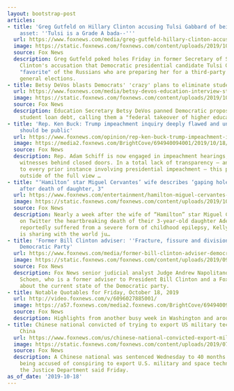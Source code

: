 ```yaml
---
layout: bootstrap-post
articles:
- title: 'Greg Gutfeld on Hillary Clinton accusing Tulsi Gabbard of being a Russian
    asset: ''Tulsi is a Grade A bada--'''
  url: https://www.foxnews.com/media/greg-gutfeld-hillary-clinton-accusing-tulsi-gabbard-russian-asset
  image: https://static.foxnews.com/foxnews.com/content/uploads/2019/10/Hillary-Clinton-Tulsi-Gabbard-Reuters-AP.jpg
  source: Fox News
  description: Greg Gutfeld poked holes Friday in former Secretary of State Hillary
    Clinton's accusation that Democratic presidential candidate Tulsi Gabbard is a
    "favorite" of the Russians who are preparing her for a third-party run in the
    general elections.
- title: Betsy DeVos blasts Democrats' 'crazy' plans to eliminate student loan debt
  url: https://www.foxnews.com/media/betsy-devos-education-interview-student-loan-debt
  image: https://static.foxnews.com/foxnews.com/content/uploads/2019/10/694940094001_6096027560001_6096014680001-vs.jpg
  source: Fox News
  description: Education Secretary Betsy DeVos panned Democratic proposals to eliminate
    student loan debt, calling them a "federal takeover of higher education."
- title: 'Rep. Ken Buck: Trump impeachment inquiry deeply flawed and unfair – Hearings
    should be public'
  url: https://www.foxnews.com/opinion/rep-ken-buck-trump-impeachment-inquiry-deeply-flawed-hearings-should-be-public
  image: https://media2.foxnews.com/BrightCove/694940094001/2019/10/18/694940094001_6095745209001_6095746113001-vs.jpg
  source: Fox News
  description: Rep. Adam Schiff is now engaged in impeachment hearings, questioning
    witnesses behind closed doors. In a total lack of transparency – and contrary
    to every prior instance involving presidential impeachment – this process is occurring
    outside of the full view …
- title: "‘Hamilton’ star Miguel Cervantes’ wife describes ‘gaping hole of grief’
    after death of daughter, 3"
  url: https://www.foxnews.com/entertainment/hamilton-miguel-cervantes-kelly-death-of-daughter
  image: https://static.foxnews.com/foxnews.com/content/uploads/2019/10/GettyImages-615756324.jpg
  source: Fox News
  description: Nearly a week after the wife of “Hamilton” star Miguel Cervantes announced
    on Twitter the heartbreaking death of their 3-year-old daughter Adelaide, who
    reportedly suffered from a severe form of childhood epilepsy, Kelly Cervantes
    is sharing with the world ju…
- title: 'Former Bill Clinton adviser: ''Fracture, fissure and division'' ahead for
    Democratic Party'
  url: https://www.foxnews.com/media/former-bill-clinton-adviser-democratic-party-division
  image: https://static.foxnews.com/foxnews.com/content/uploads/2019/09/07_RTS2QCFE.jpg
  source: Fox News
  description: Fox News senior judicial analyst Judge Andrew Napolitano spoke to Doug
    Schoen, who is a former adviser to President Bill Clinton and a Fox News contributor,
    about the current state of the Democratic party.
- title: Notable Quotables for Friday, October 18, 2019
  url: http://video.foxnews.com/v/6096027885001/
  image: https://a57.foxnews.com/media2.foxnews.com/BrightCove/694940094001/2019/10/18/640/360/694940094001_6096024538001_6096027885001-vs.jpg
  source: Fox News
  description: Highlights from another busy week in Washington and around the world.
- title: Chinese national convicted of trying to export US military technology to
    China
  url: https://www.foxnews.com/us/chinese-national-convicted-export-military-technology-china
  image: https://static.foxnews.com/foxnews.com/content/uploads/2019/07/dd1cc7d9-AP19189059236598.jpg
  source: Fox News
  description: A Chinese national was sentenced Wednesday to 40 months in prison after
    being accused of conspiring to export U.S. military and space technology to China,
    the Justice Department said Friday.
as_of_date: '2019-10-18'
---
```


